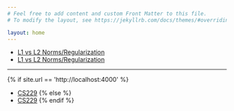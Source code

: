 ```yaml
---
# Feel free to add content and custom Front Matter to this file.
# To modify the layout, see https://jekyllrb.com/docs/themes/#overriding-theme-defaults

layout: home
---
```

- [L1 vs L2 Norms/Regularization](https://www.kaggle.com/residentmario/l1-norms-versus-l2-norms)
- [L1 vs L2 Norms/Regularization](http://www.chioka.in/differences-between-the-l1-norm-and-the-l2-norm-least-absolute-deviations-and-least-squares/)

-----

{% if site.url == 'http://localhost:4000' %}
- [CS229](/cs229)
{% else %}
- [CS229](https://github.com/superfsm/superfsm.github.io/tree/master/cs229)
{% endif %}
